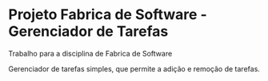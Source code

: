 # Projeto Fabrica de Software - Gerenciador de Tarefas

Trabalho para a disciplina de Fabrica de Software

Gerenciador de tarefas simples, que permite a adição e remoção de tarefas.

